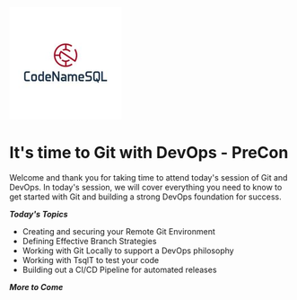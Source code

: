 ![](graphics/CodeNameSQL-Logo.jpg)

# It's time to Git with DevOps - PreCon

Welcome and thank you for taking time to attend today's session of Git and DevOps.  In today's session, we will cover everything you need to know to get started with Git and building a strong DevOps foundation for success.

***Today's Topics***
- Creating and securing your Remote Git Environment
- Defining Effective Branch Strategies
- Working with Git Locally to support a DevOps philosophy
- Working with TsqlT to test your code
- Building out a CI/CD Pipeline for automated releases

***More to Come***
